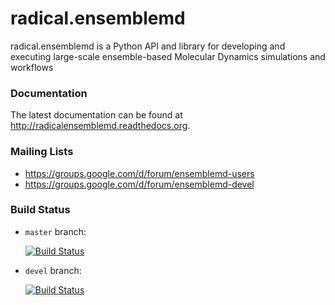 # radical.ensemblemd

radical.ensemblemd is a Python API and library for developing and executing 
large-scale ensemble-based Molecular Dynamics simulations and workflows


### Documentation

The latest documentation can be found at http://radicalensemblemd.readthedocs.org.

### Mailing Lists

* https://groups.google.com/d/forum/ensemblemd-users
* https://groups.google.com/d/forum/ensemblemd-devel

### Build Status
* `master` branch: 

    [![Build Status](https://travis-ci.org/radical-cybertools/radical.ensemblemd.svg?branch=master)](https://travis-ci.org/radical-cybertools/radical.ensemblemd)
* `devel` branch: 

    [![Build Status](https://travis-ci.org/radical-cybertools/radical.ensemblemd.svg?branch=devel)](https://travis-ci.org/radical-cybertools/radical.ensemblemd)  
  
